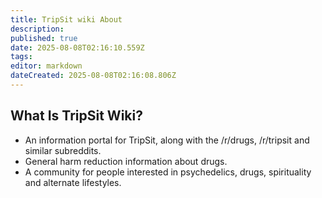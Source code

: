 ```yaml
---
title: TripSit wiki About
description: 
published: true
date: 2025-08-08T02:16:10.559Z
tags: 
editor: markdown
dateCreated: 2025-08-08T02:16:08.806Z
---
```


## What Is TripSit Wiki?

* An information portal for TripSit, along with the /r/drugs, /r/tripsit and similar subreddits.
* General harm reduction information about drugs.
* A community for people interested in psychedelics, drugs, spirituality and alternate lifestyles.